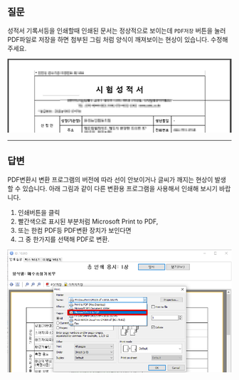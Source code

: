 ## 질문

성적서 기록서등을 인쇄할때 인쇄된 문서는 정상적으로 보이는데 `PDF저장` 버튼을 눌러 PDF파일로 저장을 하면 첨부된 그림 처럼 양식이 깨져보이는 현상이 있습니다. 수정해 주세요.

![](/assets/faq/000-03/01.png)  

---

## 답변


PDF변환시 변환 프로그램의 버전에 따라 선이 안보이거나 글씨가 깨지는 현상이 발생할 수 있습니다.
아래 그림과 같이 다른 변환용 프로그램을 사용해서 인쇄해 보시기 바랍니다.

1. 인쇄버튼을 클릭
1. 빨간색으로 표시된 부분처럼 Microsoft Print to PDF,
1. 또는 한컴 PDF등 PDF변환 장치가 보인다면
1. 그 중 한가지를 선택해 PDF로 변환.

![](/assets/faq/000-03/02.png)  
